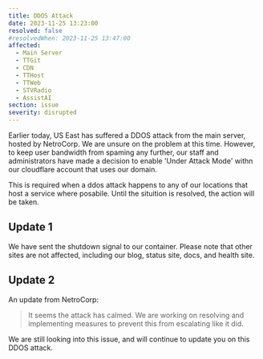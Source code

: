 ```yaml
---
title: DDOS Attack
date: 2023-11-25 13:23:00
resolved: false
#resolvedWhen: 2023-11-25 13:47:00
affected:
  - Main Server
  - TTGit
  - CDN
  - TTHost
  - TTWeb
  - STVRadio
  - AssistAI
section: issue
severity: disrupted
---
```


Earlier today, US East has suffered a DDOS attack from the main server, hosted by NetroCorp. We are unsure on the problem at this time. However, to keep user bandwidth from spaming any further, our staff and administrators have made a decision to enable 'Under Attack Mode' withn our cloudflare account that uses our domain.

This is required when a ddos attack happens to any of our locations that host a service where posabile. Until the situition is resolved, the action will be taken.

## Update 1

We have sent the shutdown signal to our container. Please note that other sites are not affected, including our blog, status site, docs, and health site.

## Update 2

An update from NetroCorp:

> It seems the attack has calmed. We are working on resolving and implementing measures to prevent this from escalating like it did.

We are still looking into this issue, and will continue to update you on this DDOS attack.